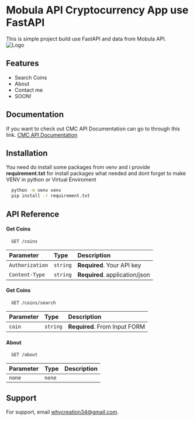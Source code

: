 
# Mobula API Cryptocurrency App use FastAPI

This is simple project build use FastAPI and data from Mobula API.<br>
![Logo](https://mobula.io/metaimage/Generic/others.png)
## Features

- Search Coins
- About
- Contact me
- SOON!



## Documentation
If you want to check out CMC API Documentation can go to through this link.
[CMC API Documentation](https://docs.mobula.io/introduction)



## Installation

You need do install some packages from venv and i provide <b>requirement.txt</b> for install packages what needed
and dont forget to make VENV in python or Virtual Enviroment
```bash
  python -m venv venv
  pip install -r requirement.txt
```
    
## API Reference

#### Get Coins

```http
  GET /coins
```

| Parameter | Type     | Description                |
| :-------- | :------- | :------------------------- |
| `Authorization` | `string` | **Required**. Your API key |
| `Content-Type` | `string` | **Required**. application/json |

#### Get Coins

```http
  GET /coins/search
```

| Parameter | Type     | Description                       |
| :-------- | :------- | :-------------------------------- |
| `coin`      | `string` | **Required**. From Input FORM |


#### About

```http
  GET /about
```

| Parameter | Type     | Description                       |
| :-------- | :------- | :-------------------------------- |
| `none`      | `none` | |




## Support

For support, email whycreation34@gmail.com.

